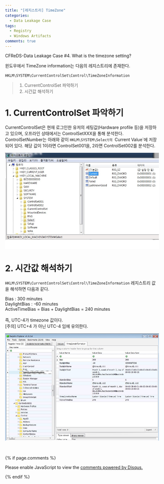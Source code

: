 ```yaml
---
title: "[레지스트리] TimeZone"
categories:
  - Data Leakage Case
tags:
  - Registry
  - Windows Artifacts
comments: true
---
```


CFReDS-Data Leakage Case #4. What is the timezone setting?

윈도우에서 TimeZone information는 다음의 레지스트리에 존재한다.
```
HKLM\SYSTEM\CurrentControlSet\Control\TimeZoneInformation
```

> 1. CurrentControlSet 파악하기
> 2. 시간값 해석하기

# 1. CurrentControlSet 파악하기

CurrentControlSet은 현재 로그인한 유저의 세팅값(Hardware profile 등)을 저장하고 있으며, 오프라인 상태에서는 ControlSetXXX을 통해 분석한다. ControlSetNumber는 아래와 같이 `HKLM\SYSTEM\Select의 `Current Value`에 저장되어 있다. 해당 값이 1이라면 ControlSet001을, 2라면 ControlSet002를 분석한다.

<center><p><img src="/assets/2018-08-10-post-data_leakage_case_4/1.jpg"></p></center>

# 2. 시간값 해석하기

`HKLM\SYSTEM\CurrentControlSet\Control\TimeZoneInformation` 레지스트리 값을 해석하면 다음과 같다.

<div class="notice">
Bias : 300 minutes<br>
DaylightBias : -60 minutes<br>
ActiveTimeBias = Bias + DaylightBias = 240 minutes<br>
<br>
즉, UTC-4가 timezone 값이다.<br>
[주의] UTC+4 가 아닌 UTC-4 임에 유의한다.<br>
</div>

<center><p><img src="/assets/2018-08-10-post-data_leakage_case_4/2.jpg"></p></center>

<br>

{% if page.comments %}

<div id="disqus_thread"></div>
<script>

/**
*  RECOMMENDED CONFIGURATION VARIABLES: EDIT AND UNCOMMENT THE SECTION BELOW TO INSERT DYNAMIC VALUES FROM YOUR PLATFORM OR CMS.
*  LEARN WHY DEFINING THESE VARIABLES IS IMPORTANT: https://disqus.com/admin/universalcode/#configuration-variables*/
/*
var disqus_config = function () {
this.page.url = PAGE_URL;  // Replace PAGE_URL with your page's canonical URL variable
this.page.identifier = PAGE_IDENTIFIER; // Replace PAGE_IDENTIFIER with your page's unique identifier variable
};
*/
(function() { // DON'T EDIT BELOW THIS LINE
var d = document, s = d.createElement('script');
s.src = 'https://https-c0msherl0ck-github-io.disqus.com/embed.js';
s.setAttribute('data-timestamp', +new Date());
(d.head || d.body).appendChild(s);
})();
</script>
<noscript>Please enable JavaScript to view the <a href="https://disqus.com/?ref_noscript">comments powered by Disqus.</a></noscript>
                            
{% endif %}
